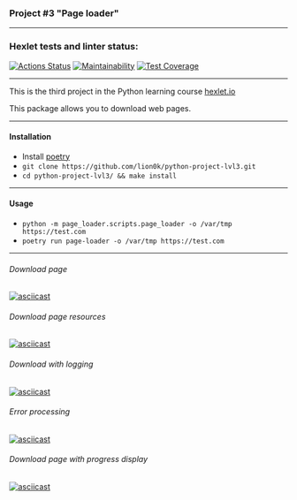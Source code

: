 ### Project #3 "Page loader"
***

### Hexlet tests and linter status:
[![Actions Status](https://github.com/lion0k/python-project-lvl3/workflows/hexlet-check/badge.svg)](https://github.com/lion0k/python-project-lvl3/actions)
[![Maintainability](https://api.codeclimate.com/v1/badges/52343ca1e69c66ddff4b/maintainability)](https://codeclimate.com/github/lion0k/python-project-lvl3/maintainability)
[![Test Coverage](https://api.codeclimate.com/v1/badges/52343ca1e69c66ddff4b/test_coverage)](https://codeclimate.com/github/lion0k/python-project-lvl3/test_coverage)
***

This is the third project in the Python learning course [hexlet.io](https://ru.hexlet.io)

This package allows you to download web pages.
***
#### Installation
* Install [poetry](https://python-poetry.org/docs/#installation)
* ```git clone https://github.com/lion0k/python-project-lvl3.git```
* ```cd python-project-lvl3/ && make install```
***
#### Usage
* ```python -m page_loader.scripts.page_loader -o /var/tmp https://test.com```
* ```poetry run page-loader -o /var/tmp https://test.com```
***
###### Download page 
[![asciicast](https://asciinema.org/a/SI6BUIk5MOu4VZgRyADt5SASb.svg)](https://asciinema.org/a/SI6BUIk5MOu4VZgRyADt5SASb)
###### Download page resources
[![asciicast](https://asciinema.org/a/cASYR1xvezUwlFK9bwrpBPyAl.svg)](https://asciinema.org/a/cASYR1xvezUwlFK9bwrpBPyAl)
###### Download with logging
[![asciicast](https://asciinema.org/a/95JkH8TXss3bACTIEU3qnYQqk.svg)](https://asciinema.org/a/95JkH8TXss3bACTIEU3qnYQqk)
###### Error processing
[![asciicast](https://asciinema.org/a/ipviGXVEnSPNNGXyj6ljNUDzv.svg)](https://asciinema.org/a/ipviGXVEnSPNNGXyj6ljNUDzv)
###### Download page with progress display
[![asciicast](https://asciinema.org/a/OQ9gVh4Ih9UECocPyOaKg8bIA.svg)](https://asciinema.org/a/OQ9gVh4Ih9UECocPyOaKg8bIA)